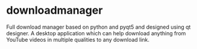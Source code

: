 # downloadmanager
Full download manager based on python and pyqt5 and designed using qt designer. A desktop application which can help download anything from YouTube videos in multiple qualities to any download link.
